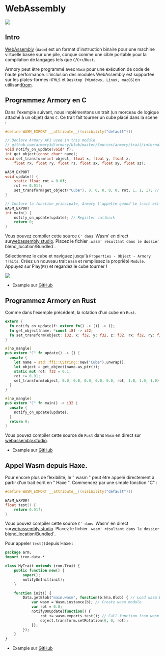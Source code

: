 # WebAssembly

![](/code/img/wasm/0.jpg)


## Intro

[WebAssembly](http://webassembly.org/) (`Wasm`) est un format d'instruction binaire pour une machine virtuelle basée sur une pile, conçue comme une cible portable pour la compilation de langages tels que `C`/`C++`/`Rust`.

Armory peut être programmé avec `Wasm` pour une exécution de code de haute performance. L'inclusion des modules WebAssembly est supportée sur les plates-formes `HTML5` et `Desktop (Windows, Linux, macOS)`en utilisant[Krom](https://github.com/Kode/Krom).

## Programmez Armory en C

Dans l'exemple suivant, nous implémentons un trait (un morceau de logique attaché à un objet) dans `C`. Ce trait fait tourner un cube placé dans la scène :

```c
#define WASM_EXPORT __attribute__((visibility("default")))

// Declare Armory API used in this module
// github.com/armory3d/armory/blob/master/Sources/armory/trait/internal/wasm_api.h
void notify_on_update(void* f);
int get_object(const char* name);
void set_transform(int object, float x, float y, float z,
	float rx, float ry, float rz, float sx, float sy, float sz);

WASM_EXPORT
void update() {
	static float rot = 0.0f;
	rot += 0.01f;
	set_transform(get_object("Cube"), 0, 0, 0, 0, 0, rot, 1, 1, 1); // Set cube rotation
}

// Inclure la fonction principale, Armory l'appelle quand le trait est instancié.
WASM_EXPORT
int main() {
	notify_on_update(update); // Register callback
	return 0;
}
```
Vous pouvez compiler cette source `C' dans `Wasm' en direct sur[webassembly.studio](https://webassembly.studio/?f=kl1f79ll4x). Placez le fichier `.wasm' résultant dans le dossier `blend_location/Bundled`.

Sélectionnez le cube et naviguez jusqu'à `Properties - Object - Armory Traits`. Créez un nouveau trait `Wasm` et remplissez la propriété `Module`. Appuyez sur Play(`F5`) et regardez le cube tourner !



<a href="./code/img/wasm/1.jpg">![](./code/img/wasm/1.jpg)</a>


- Example sur [GitHub](https://github.com/armory3d/armory_examples/tree/master/web_assembly/c_trait)


## Programmez Armory en Rust


Comme dans l'exemple précédent, la rotation d'un cube en `Rust`.

```rust
extern {
  fn notify_on_update(f: extern fn() -> ()) -> ();
  fn get_object(name: *const i8) -> i32;
  fn set_transform(object: i32, x: f32, y: f32, z: f32, rx: f32, ry: f32, rz: f32, sx: f32, sy: f32, sz: f32) -> ();
}

#[no_mangle]
pub extern "C" fn update() -> () {
  unsafe {
    let name = std::ffi::CString::new("Cube").unwrap();
    let object = get_object(name.as_ptr());
    static mut rot: f32 = 0.1;
    rot += 0.01;
    set_transform(object, 0.0, 0.0, 0.0, 0.0, 0.0, rot, 1.0, 1.0, 1.0);
  }
}

#[no_mangle]
pub extern "C" fn main() -> i32 {
  unsafe {
    notify_on_update(update);
  }
  return 0;
}
```

Vous pouvez compiler cette source de `Rust` dans `Wasm` en direct sur [webassembly.studio](https://webassembly.studio/?f=qi0imd4j9t).


- Example sur [GitHub](https://github.com/armory3d/armory_examples/tree/master/web_assembly/rust_trait)


## Appel Wasm depuis Haxe.

Pour encore plus de flexibilité, le " wasm " peut être appelé directement à partir d'un trait écrit en " Haxe ". Commencez par une simple fonction "C" :

```c
#define WASM_EXPORT __attribute__((visibility("default")))

WASM_EXPORT
float test() {
	return 0.01f;
}
```
Vous pouvez compiler cette source `C' dans `Wasm' en direct sur[webassembly.studio](https://webassembly.studio/?f=gkkao6y44ga). Placez le fichier `.wasm' résultant dans le dossier `blend_location/Bundled`.

Pour appeler `test()`depuis Haxe :

```haxe
package arm;
import iron.data.*

class MyTrait extends iron.Trait {
	public function new() {
		super();
		notifyOnInit(init);
	}

	function init() {
		Data.getBlob("main.wasm", function(b:kha.Blob) { // Load wasm blob
			var wasm = Wasm.instance(b); // Create wasm module
			var rot = 0.0;
			notifyOnUpdate(function() {
				rot += wasm.exports.test(); // Call function from wasm module!
				object.transform.setRotation(0, 0, rot);
			});
		});
	}
}

```

- Example sur [GitHub](https://github.com/armory3d/armory_examples/tree/master/web_assembly/call_wasm)
